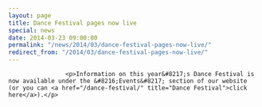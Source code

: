 ```yaml
---
layout: page
title: Dance Festival pages now live
special: news
date: 2014-03-23 09:00:00
permalink: "/news/2014/03/dance-festival-pages-now-live/"
redirect_from: "/2014/03/dance-festival-pages-now-live/"
---
```



                    
                    <p>Information on this year&#8217;s Dance Festival is now available under the &#8216;Events&#8217; section of our website (or you can <a href="/dance-festival/" title="Dance Festival">click here</a>).</p>

                
